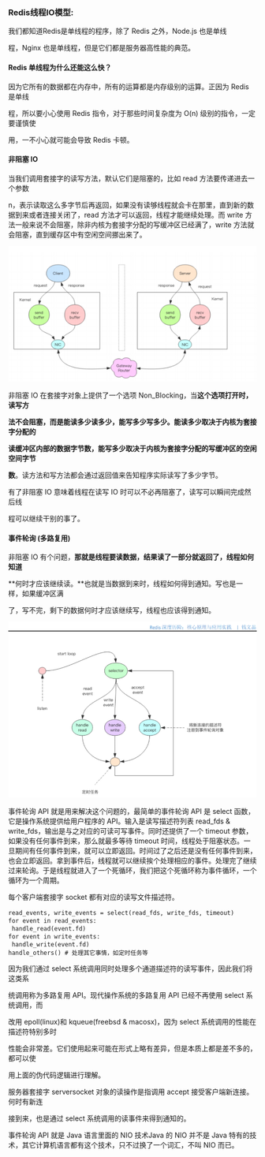 ### Redis线程IO模型:

我们都知道Redis是单线程的程序，除了 Redis 之外，Node.js 也是单线

程，Nginx 也是单线程，但是它们都是服务器高性能的典范。

#### Redis 单线程为什么还能这么快？

因为它所有的数据都在内存中，所有的运算都是内存级别的运算。正因为 Redis 是单线

程，所以要小心使用 Redis 指令，对于那些时间复杂度为 O(n) 级别的指令，一定要谨慎使

用，一不小心就可能会导致 Redis 卡顿。

#### 非阻塞 IO

当我们调用套接字的读写方法，默认它们是阻塞的，比如 read 方法要传递进去一个参数

n，表示读取这么多字节后再返回，如果没有读够线程就会卡在那里，直到新的数据到来或者连接关闭了，read 方法才可以返回，线程才能继续处理。而 write 方法一般来说不会阻塞，除非内核为套接字分配的写缓冲区已经满了，write 方法就会阻塞，直到缓存区中有空闲空间挪出来了。

![image-20210417195701195](redis%E5%8E%9F%E7%90%86/image-20210417195701195.png)

非阻塞 IO 在套接字对象上提供了一个选项 Non_Blocking，当**这个选项打开时，读写方**

**法不会阻塞，而是能读多少读多少，能写多少写多少。能读多少取决于内核为套接字分配的**

**读缓冲区内部的数据字节数，能写多少取决于内核为套接字分配的写缓冲区的空闲空间字节**

**数**。读方法和写方法都会通过返回值来告知程序实际读写了多少字节。

有了非阻塞 IO 意味着线程在读写 IO 时可以不必再阻塞了，读写可以瞬间完成然后线

程可以继续干别的事了。

#### 事件轮询 (多路复用)

非阻塞 IO 有个问题，**那就是线程要读数据，结果读了一部分就返回了，线程如何知道**

**何时才应该继续读。**也就是当数据到来时，线程如何得到通知。写也是一样，如果缓冲区满

了，写不完，剩下的数据何时才应该继续写，线程也应该得到通知。

![image-20210417195755324](redis%E5%8E%9F%E7%90%86/image-20210417195755324.png)

事件轮询 API 就是用来解决这个问题的，最简单的事件轮询 API 是 select 函数，它是操作系统提供给用户程序的 API。输入是读写描述符列表 read_fds & write_fds，输出是与之对应的可读可写事件。同时还提供了一个 timeout 参数，如果没有任何事件到来，那么就最多等待 timeout 时间，线程处于阻塞状态。一旦期间有任何事件到来，就可以立即返回。时间过了之后还是没有任何事件到来，也会立即返回。拿到事件后，线程就可以继续挨个处理相应的事件。处理完了继续过来轮询。于是线程就进入了一个死循环，我们把这个死循环称为事件循环，一个循环为一个周期。

每个客户端套接字 socket 都有对应的读写文件描述符。

```
read_events, write_events = select(read_fds, write_fds, timeout)
for event in read_events:
 handle_read(event.fd)
for event in write_events:
 handle_write(event.fd)
handle_others() # 处理其它事情，如定时任务等
```

因为我们通过 select 系统调用同时处理多个通道描述符的读写事件，因此我们将这类系

统调用称为多路复用 API。现代操作系统的多路复用 API 已经不再使用 select 系统调用，而

改用 epoll(linux)和 kqueue(freebsd & macosx)，因为 select 系统调用的性能在描述符特别多时

性能会非常差。它们使用起来可能在形式上略有差异，但是本质上都是差不多的，都可以使

用上面的伪代码逻辑进行理解。

服务器套接字 serversocket 对象的读操作是指调用 accept 接受客户端新连接。何时有新连

接到来，也是通过 select 系统调用的读事件来得到通知的。

事件轮询 API 就是 Java 语言里面的 NIO 技术Java 的 NIO 并不是 Java 特有的技术，其它计算机语言都有这个技术，只不过换了一个词汇，不叫 NIO 而已。